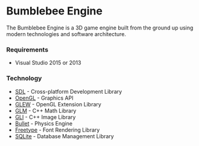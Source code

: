 # Bumblebee Engine

The Bumblebee Engine is a 3D game engine built from the ground up using modern technologies and software architecture.

### Requirements
 - Visual Studio 2015 or 2013

### Technology
 - [SDL] - Cross-platform Development Library
 - [OpenGL] - Graphics API
 - [GLEW] - OpenGL Extension Library
 - [GLM] - C++ Math Library
 - [GLI] - C++ Image Library
 - [Bullet] - Physics Engine
 - [Freetype] - Font Rendering Library
 - [SQLite] - Database Management Library
 
[SDL]:https://www.libsdl.org/
[OpenGL]:https://www.opengl.org/
[GLEW]:http://glew.sourceforge.net/
[GLM]:http://glm.g-truc.net/0.9.6/index.html
[GLI]:http://gli.g-truc.net/0.5.1/index.html
[Bullet]:http://bulletphysics.org/wordpress/
[Freetype]:http://www.freetype.org/
[SQLite]:https://www.sqlite.org/